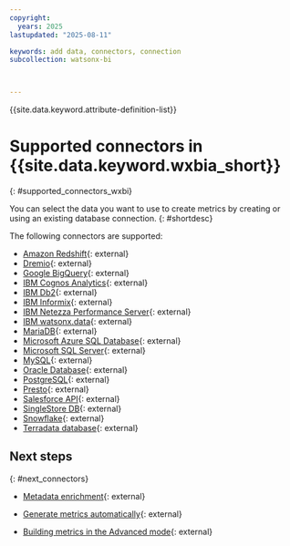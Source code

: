 ```yaml
---
copyright:
  years: 2025
lastupdated: "2025-08-11"

keywords: add data, connectors, connection
subcollection: watsonx-bi



---
```


{{site.data.keyword.attribute-definition-list}}


# Supported connectors in {{site.data.keyword.wxbia_short}}
{: #supported_connectors_wxbi}

You can select the data you want to use to create metrics by creating or using an existing database connection. {: #shortdesc}

The following connectors are supported:


- [Amazon Redshift](/docs/watsonx-bi?topic=watsonx-bi-amazon_redshift){: external}
- [Dremio](/docs/watsonx-bi?topic=watsonx-bi-dremio){: external}
- [Google BigQuery](/docs/watsonx-bi?topic=watsonx-bi-google_big_query){: external}
- [IBM Cognos Analytics](/docs/watsonx-bi?topic=watsonx-bi-cognos){: external} 
- [IBM Db2](/docs/watsonx-bi?topic=watsonx-bi-db2){: external}
- [IBM Informix](/docs/watsonx-bi?topic=watsonx-bi-informix){: external}
- [IBM Netezza Performance Server](/docs/watsonx-bi?topic=watsonx-bi-netezza){: external} 
- [IBM watsonx.data](/docs/watsonx-bi?topic=watsonx-bi-wxd){: external} 
- [MariaDB](/docs/watsonx-bi?topic=watsonx-bi-mariadb){: external} 
- [Microsoft Azure SQL Database](/docs/watsonx-bi?topic=watsonx-bi-microsoft_azure_sql){: external} 
- [Microsoft SQL Server](/docs/watsonx-bi?topic=watsonx-bi-microsoft_sql){: external} 
- [MySQL](/docs/watsonx-bi?topic=watsonx-bi-mysql){: external}
- [Oracle Database](/docs/watsonx-bi?topic=watsonx-bi-oracle){: external} 
- [PostgreSQL](/docs/watsonx-bi?topic=watsonx-bi-postgresql){: external}
- [Presto](/docs/watsonx-bi?topic=watsonx-bi-presto){: external} 
- [Salesforce API](/docs/watsonx-bi?topic=watsonx-bi-salesforce_api){: external} 
- [SingleStore DB](/docs/watsonx-bi?topic=watsonx-bi-singlesourcedb){: external}
- [Snowflake](/docs/watsonx-bi?topic=watsonx-bi-snowflake){: external} 
- [Terradata database](/docs/watsonx-bi?topic=watsonx-bi-terradata){: external} 

## Next steps
{: #next_connectors}

- [Metadata enrichment](/docs/watsonx-bi?topic=watsonx-bi-enrich){: external} 

- [Generate metrics automatically](/docs/watsonx-bi?topic=watsonx-bi-generate_metrics){: external} 

- [Building metrics in the Advanced mode](/docs/watsonx-bi?topic=watsonx-bi-advanced_mode){: external} 

